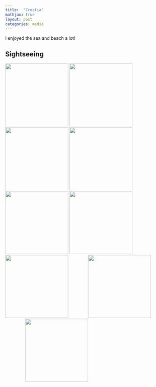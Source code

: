 ```yaml
---
title:  "Croatia"
mathjax: true
layout: post
categories: media
---
```


I enjoyed the sea and beach a lot!

## Sightseeing

<img src="https://github.com/ZhichenOu/ZhichenOu.github.io/assets/140627294/30499f41-be69-4bf2-84db-b35a8acacf5a" width="200">
<img src="https://github.com/ZhichenOu/ZhichenOu.github.io/assets/140627294/54c99a51-c50c-4cd0-8383-33c3524e9855" width="200">
<img src="https://github.com/ZhichenOu/ZhichenOu.github.io/assets/140627294/75fb9122-a0e9-4040-952b-5c7814892c71" width="200">
<img src="https://github.com/ZhichenOu/ZhichenOu.github.io/assets/140627294/8bad36b8-6d52-4d2d-8a6d-70efdaa26003" width="200">
<img src="https://github.com/ZhichenOu/ZhichenOu.github.io/assets/140627294/f4aa03df-4d39-4e2f-8703-706e313f4c82" width="200">
<img src="https://github.com/ZhichenOu/ZhichenOu.github.io/assets/140627294/308a03d6-cf2d-47c7-93f3-6b5519966825" width="200">
<img src="https://github.com/ZhichenOu/ZhichenOu.github.io/assets/140627294/162c433e-7239-41a5-8f5d-4da4bbed65d8" width="200">&nbsp;&nbsp;&nbsp;&nbsp;&nbsp;&nbsp;&nbsp;&nbsp;&nbsp;&nbsp;&nbsp;&nbsp;&nbsp;&nbsp;&nbsp;
<img src="https://github.com/ZhichenOu/ZhichenOu.github.io/assets/140627294/d8522ce2-91da-4801-a4f4-cc1edee3dfa9" width="200">&nbsp;&nbsp;&nbsp;&nbsp;&nbsp;&nbsp;&nbsp;&nbsp;&nbsp;&nbsp;&nbsp;&nbsp;&nbsp;&nbsp;&nbsp;
<img src="https://github.com/ZhichenOu/ZhichenOu.github.io/assets/140627294/7a9f85d9-0631-4851-8691-589243e1f138" width="200">
